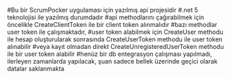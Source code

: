 #Bu bir ScrumPocker uygulaması için yazılmış api projesidir
#.net 5 teknolojisi ile yazılmış durumdadır
#api methodlarını çağırabilmek için öncelikle CreateClientToken ile bir client token alınmalıdır
#bazı methodlar user token ile çalışmaktadır, 
#user token alabilmek için CreateUser methodu ile hesap oluşturularak sonrasında CreateUserToken methodu ile user token alınabilir
#veya kayıt olmadan direkt CreateUnregisteredUserToken methodu ile bir user token alabilir
#henüz bir db entegrasyon çalışması yapılmadı, ilerleyen zamanlarda yapılacak, şuan sadece bellek üzerinde geçici olarak datalar saklanmakta

